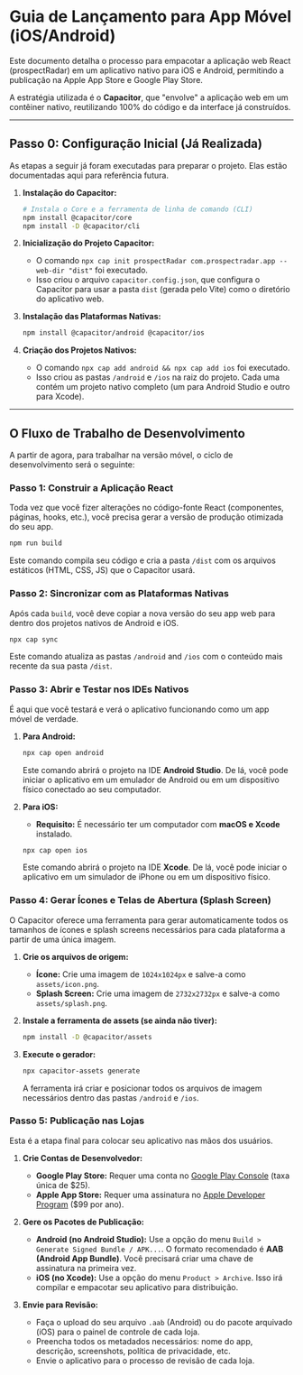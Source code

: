 # Guia de Lançamento para App Móvel (iOS/Android)

Este documento detalha o processo para empacotar a aplicação web React (prospectRadar) em um aplicativo nativo para iOS e Android, permitindo a publicação na Apple App Store e Google Play Store.

A estratégia utilizada é o **Capacitor**, que "envolve" a aplicação web em um contêiner nativo, reutilizando 100% do código e da interface já construídos.

---

## Passo 0: Configuração Inicial (Já Realizada)

As etapas a seguir já foram executadas para preparar o projeto. Elas estão documentadas aqui para referência futura.

1.  **Instalação do Capacitor:**
    ```bash
    # Instala o Core e a ferramenta de linha de comando (CLI)
    npm install @capacitor/core
    npm install -D @capacitor/cli
    ```

2.  **Inicialização do Projeto Capacitor:**
    *   O comando `npx cap init prospectRadar com.prospectradar.app --web-dir "dist"` foi executado.
    *   Isso criou o arquivo `capacitor.config.json`, que configura o Capacitor para usar a pasta `dist` (gerada pelo Vite) como o diretório do aplicativo web.

3.  **Instalação das Plataformas Nativas:**
    ```bash
    npm install @capacitor/android @capacitor/ios
    ```

4.  **Criação dos Projetos Nativos:**
    *   O comando `npx cap add android && npx cap add ios` foi executado.
    *   Isso criou as pastas `/android` e `/ios` na raiz do projeto. Cada uma contém um projeto nativo completo (um para Android Studio e outro para Xcode).

---

## O Fluxo de Trabalho de Desenvolvimento

A partir de agora, para trabalhar na versão móvel, o ciclo de desenvolvimento será o seguinte:

### Passo 1: Construir a Aplicação React

Toda vez que você fizer alterações no código-fonte React (componentes, páginas, hooks, etc.), você precisa gerar a versão de produção otimizada do seu app.

```bash
npm run build
```

Este comando compila seu código e cria a pasta `/dist` com os arquivos estáticos (HTML, CSS, JS) que o Capacitor usará.

### Passo 2: Sincronizar com as Plataformas Nativas

Após cada `build`, você deve copiar a nova versão do seu app web para dentro dos projetos nativos de Android e iOS.

```bash
npx cap sync
```

Este comando atualiza as pastas `/android` and `/ios` com o conteúdo mais recente da sua pasta `/dist`.

### Passo 3: Abrir e Testar nos IDEs Nativos

É aqui que você testará e verá o aplicativo funcionando como um app móvel de verdade.

1.  **Para Android:**
    ```bash
    npx cap open android
    ```
    Este comando abrirá o projeto na IDE **Android Studio**. De lá, você pode iniciar o aplicativo em um emulador de Android ou em um dispositivo físico conectado ao seu computador.

2.  **Para iOS:**
    *   **Requisito:** É necessário ter um computador com **macOS e Xcode** instalado.
    ```bash
    npx cap open ios
    ```
    Este comando abrirá o projeto na IDE **Xcode**. De lá, você pode iniciar o aplicativo em um simulador de iPhone ou em um dispositivo físico.

### Passo 4: Gerar Ícones e Telas de Abertura (Splash Screen)

O Capacitor oferece uma ferramenta para gerar automaticamente todos os tamanhos de ícones e splash screens necessários para cada plataforma a partir de uma única imagem.

1.  **Crie os arquivos de origem:**
    *   **Ícone:** Crie uma imagem de `1024x1024px` e salve-a como `assets/icon.png`.
    *   **Splash Screen:** Crie uma imagem de `2732x2732px` e salve-a como `assets/splash.png`.

2.  **Instale a ferramenta de assets (se ainda não tiver):**
    ```bash
    npm install -D @capacitor/assets
    ```

3.  **Execute o gerador:**
    ```bash
    npx capacitor-assets generate
    ```
    A ferramenta irá criar e posicionar todos os arquivos de imagem necessários dentro das pastas `/android` e `/ios`.

### Passo 5: Publicação nas Lojas

Esta é a etapa final para colocar seu aplicativo nas mãos dos usuários.

1.  **Crie Contas de Desenvolvedor:**
    *   **Google Play Store:** Requer uma conta no [Google Play Console](https://play.google.com/console/signup/) (taxa única de $25).
    *   **Apple App Store:** Requer uma assinatura no [Apple Developer Program](https://developer.apple.com/programs/enroll/) ($99 por ano).

2.  **Gere os Pacotes de Publicação:**
    *   **Android (no Android Studio):** Use a opção do menu `Build > Generate Signed Bundle / APK...`. O formato recomendado é **AAB (Android App Bundle)**. Você precisará criar uma chave de assinatura na primeira vez.
    *   **iOS (no Xcode):** Use a opção do menu `Product > Archive`. Isso irá compilar e empacotar seu aplicativo para distribuição.

3.  **Envie para Revisão:**
    *   Faça o upload do seu arquivo `.aab` (Android) ou do pacote arquivado (iOS) para o painel de controle de cada loja.
    *   Preencha todos os metadados necessários: nome do app, descrição, screenshots, política de privacidade, etc.
    *   Envie o aplicativo para o processo de revisão de cada loja.
